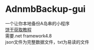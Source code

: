# AdnmbBackup-gui
一个让你本地备份A岛串的小程序   
[饼干获取教程](https://www.coldthunder11.com/artical/%e6%95%99%e7%a8%8b/%e5%a6%82%e4%bd%95%e8%8e%b7%e5%8f%96a%e5%b2%9b%e7%9a%84%e9%a5%bc%e5%b9%b2/)   
需要.net framework4.8   
json文件为完整数据文件，txt为易读的文件
